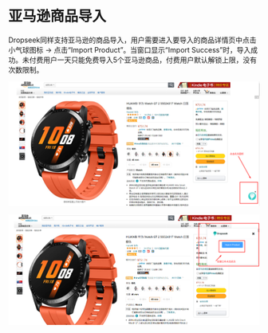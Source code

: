# 亚马逊商品导入

Dropseek同样支持亚马逊的商品导入，用户需要进入要导入的商品详情页中点击小气球图标 -> 点击“Import Product”。当窗口显示“Import Success”时，导入成功。未付费用户一天只能免费导入5个亚马逊商品，付费用户默认解锁上限，没有次数限制。

![](.gitbook/assets/亚马逊.png)

![](.gitbook/assets/导入.png)
